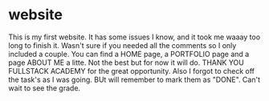 # website

This is my first website. It has some issues I know, and it took me waaay too long to finish it.
Wasn't sure if you needed all the comments so I only included a couple. 
You can find a HOME page, a PORTFOLIO page and a page ABOUT ME a litte.
Not the best but for now it will do. THANK YOU FULLSTACK ACADEMY for the great opportunity.
Also I forgot to check off the task's as I was going. BUt will remember to mark them as "DONE".
Can't wait to see the grade.
